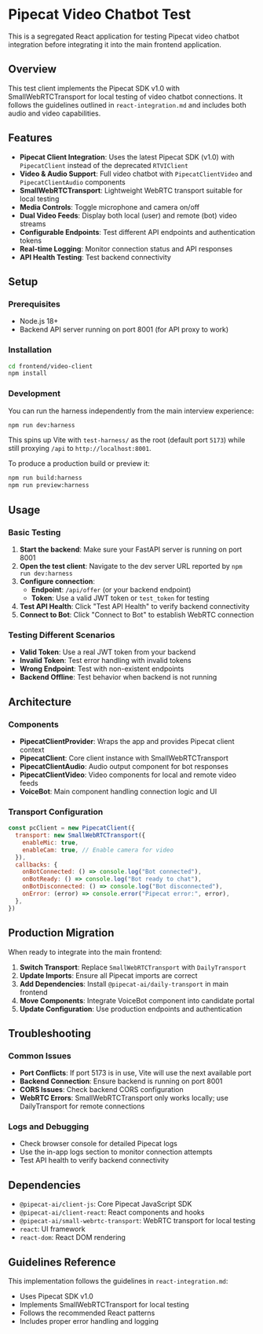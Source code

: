 # Pipecat Video Chatbot Test

This is a segregated React application for testing Pipecat video chatbot integration before integrating it into the main frontend application.

## Overview

This test client implements the Pipecat SDK v1.0 with SmallWebRTCTransport for local testing of video chatbot connections. It follows the guidelines outlined in `react-integration.md` and includes both audio and video capabilities.

## Features

- **Pipecat Client Integration**: Uses the latest Pipecat SDK (v1.0) with `PipecatClient` instead of the deprecated `RTVIClient`
- **Video & Audio Support**: Full video chatbot with `PipecatClientVideo` and `PipecatClientAudio` components
- **SmallWebRTCTransport**: Lightweight WebRTC transport suitable for local testing
- **Media Controls**: Toggle microphone and camera on/off
- **Dual Video Feeds**: Display both local (user) and remote (bot) video streams
- **Configurable Endpoints**: Test different API endpoints and authentication tokens
- **Real-time Logging**: Monitor connection status and API responses
- **API Health Testing**: Test backend connectivity

## Setup

### Prerequisites

- Node.js 18+
- Backend API server running on port 8001 (for API proxy to work)

### Installation

```bash
cd frontend/video-client
npm install
```

### Development

You can run the harness independently from the main interview experience:

```bash
npm run dev:harness
```

This spins up Vite with `test-harness/` as the root (default port `5173`) while still proxying `/api` to `http://localhost:8001`.

To produce a production build or preview it:

```bash
npm run build:harness
npm run preview:harness
```

## Usage

### Basic Testing

1. **Start the backend**: Make sure your FastAPI server is running on port 8001
2. **Open the test client**: Navigate to the dev server URL reported by `npm run dev:harness`
3. **Configure connection**:
   - **Endpoint**: `/api/offer` (or your backend endpoint)
   - **Token**: Use a valid JWT token or `test_token` for testing
4. **Test API Health**: Click "Test API Health" to verify backend connectivity
5. **Connect to Bot**: Click "Connect to Bot" to establish WebRTC connection

### Testing Different Scenarios

- **Valid Token**: Use a real JWT token from your backend
- **Invalid Token**: Test error handling with invalid tokens
- **Wrong Endpoint**: Test with non-existent endpoints
- **Backend Offline**: Test behavior when backend is not running

## Architecture

### Components

- **PipecatClientProvider**: Wraps the app and provides Pipecat client context
- **PipecatClient**: Core client instance with SmallWebRTCTransport
- **PipecatClientAudio**: Audio output component for bot responses
- **PipecatClientVideo**: Video components for local and remote video feeds
- **VoiceBot**: Main component handling connection logic and UI

### Transport Configuration

```javascript
const pcClient = new PipecatClient({
  transport: new SmallWebRTCTransport({
    enableMic: true,
    enableCam: true, // Enable camera for video
  }),
  callbacks: {
    onBotConnected: () => console.log("Bot connected"),
    onBotReady: () => console.log("Bot ready to chat"),
    onBotDisconnected: () => console.log("Bot disconnected"),
    onError: (error) => console.error("Pipecat error:", error),
  },
})
```

## Production Migration

When ready to integrate into the main frontend:

1. **Switch Transport**: Replace `SmallWebRTCTransport` with `DailyTransport`
2. **Update Imports**: Ensure all Pipecat imports are correct
3. **Add Dependencies**: Install `@pipecat-ai/daily-transport` in main frontend
4. **Move Components**: Integrate VoiceBot component into candidate portal
5. **Update Configuration**: Use production endpoints and authentication

## Troubleshooting

### Common Issues

- **Port Conflicts**: If port 5173 is in use, Vite will use the next available port
- **Backend Connection**: Ensure backend is running on port 8001
- **CORS Issues**: Check backend CORS configuration
- **WebRTC Errors**: SmallWebRTCTransport only works locally; use DailyTransport for remote connections

### Logs and Debugging

- Check browser console for detailed Pipecat logs
- Use the in-app logs section to monitor connection attempts
- Test API health to verify backend connectivity

## Dependencies

- `@pipecat-ai/client-js`: Core Pipecat JavaScript SDK
- `@pipecat-ai/client-react`: React components and hooks
- `@pipecat-ai/small-webrtc-transport`: WebRTC transport for local testing
- `react`: UI framework
- `react-dom`: React DOM rendering

## Guidelines Reference

This implementation follows the guidelines in `react-integration.md`:

- Uses Pipecat SDK v1.0
- Implements SmallWebRTCTransport for local testing
- Follows the recommended React patterns
- Includes proper error handling and logging

